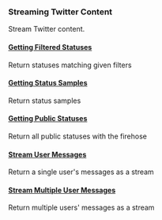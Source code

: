 ### Streaming Twitter Content

Stream Twitter content.

#### [Getting Filtered Statuses](Streaming-Twitter-Content/Getting-Filtered-Statuses.md)

Return statuses matching given filters

#### [Getting Status Samples](Streaming-Twitter-Content/Getting-Status-Samples.md)

Return status samples

#### [Getting Public Statuses](Streaming-Twitter-Content/Getting-Public-Statuses.md)

Return all public statuses with the firehose

#### [Stream User Messages](Streaming-Twitter-Content/Stream-User-Messages.md)

Return a single user's messages as a stream

#### [Stream Multiple User Messages](Streaming-Twitter-Content/Stream-Multiple-User-Messages.md)

Return multiple users' messages as a stream